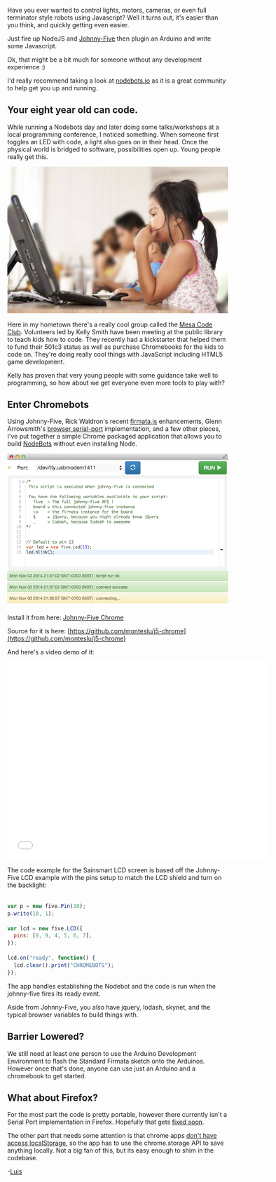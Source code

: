 Have you ever wanted to control lights, motors, cameras, or even full terminator style robots using Javascript? Well it turns out, it's easier than you think, and quickly getting even easier.

Just fire up NodeJS and [Johnny-Five](https://github.com/rwaldron/johnny-five) then plugin an Arduino and write some Javascript. 

Ok, that might be a bit much for someone without any development experience :)

I'd really recommend taking a look at [nodebots.io](http://nodebots.io) as it is a great community to help get you up and running.

## Your eight year old can code.

While running a Nodebots day and later doing some talks/workshops at a local programming conference, I noticed something. When someone first toggles an LED with code, a light also goes on in their head.  Once the physical world is bridged to software, possibilities open up.  Young people really get this.

![Mesa Code Club](images/mesacodeclub.jpg)

Here in my hometown there's a really cool group called the [Mesa Code Club](http://mesacodeclub.weebly.com/).  Volunteers led by Kelly Smith have been meeting at the public library to teach kids how to code.  They recently had a kickstarter that helped them to fund their 501c3 status as well as purchase Chromebooks for the kids to code on. They're doing really cool things with JavaScript including HTML5 game development.


Kelly has proven that very young people with some guidance take well to programming, so how about we get everyone even more tools to play with?

## Enter Chromebots

Using Johnny-Five, Rick Waldron's recent [firmata.js](https://github.com/jgautier/firmata) enhancements, Glenn Arrowsmith's [browser serial-port](https://github.com/garrows/browser-serialport) implementation, and a few other pieces, I've put together a simple Chrome packaged application that allows you to build [NodeBots](http://www.voodootikigod.com/nodebots-the-rise-of-js-robotics/) without even installing Node.

![Bean](images/j5chrome.png)

Install it from here: [Johnny-Five Chrome](https://chrome.google.com/webstore/detail/johnny-five-chrome/gjnfhdmcgnaiogffpdoiecllabiabdee)

Source for it is here: [https://github.com/monteslu/j5-chrome](https://github.com/monteslu/j5-chrome)

And here's a video demo of it:
<p><iframe width="600" height="450" src="//www.youtube.com/embed/XanPBK_RQEQ?rel=0" frameborder="0" allowfullscreen></iframe></p>

The code example for the Sainsmart LCD screen is based off the Johnny-Five LCD example with the pins setup to match the LCD shield and turn on the backlight:

```javascript

var p = new five.Pin(10);
p.write(10, 1);

var lcd = new five.LCD({
  pins: [8, 9, 4, 5, 6, 7],
});

lcd.on("ready", function() {
  lcd.clear().print("CHROMEBOTS");
});

```

The app handles establishing the Nodebot and the code is run when the johnny-five fires its ready event.

Aside from Johnny-Five, you also have jquery, lodash, skynet, and the typical browser variables to build things with.

## Barrier Lowered?

We still need at least one person to use the Arduino Development Environment to flash the Standard Firmata sketch onto the Arduinos.  However once that's done, anyone can use just an Arduino and a chromebook to get started. 

## What about Firefox?

For the most part the code is pretty portable, however there currently isn't a Serial Port implementation in Firefox.  Hopefully that gets [fixed soon](https://groups.google.com/forum/#!topic/mozilla.dev.webapi/wykkibp6BKo).

The other part that needs some attention is that chrome apps [don't have access localStorage](https://code.google.com/p/chromium/issues/detail?id=426206), so the app has to use the chrome.storage API to save anything locally.  Not a big fan of this, but its easy enough to shim in the codebase.




-[Luis](https://twitter.com/monteslu)
